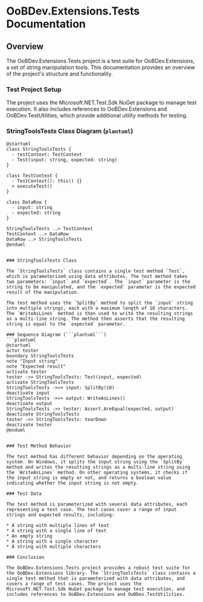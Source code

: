 # OoBDev.Extensions.Tests Documentation

## Overview

The OoBDev.Extensions.Tests project is a test suite for OoBDev.Extensions, a set of string manipulation tools. This documentation provides an overview of the project's structure and functionality.

### Test Project Setup

The project uses the Microsoft.NET.Test.Sdk NuGet package to manage test execution. It also includes references to OoBDev.Extensions and OoBDev.TestUtilities, which provide additional utility methods for testing.

### StringToolsTests Class Diagram (```plantuml```)
```plantuml
@startuml
class StringToolsTests {
  - testContext: TestContext
  - Test(input: string, expected: string)
}

class TestContext {
  - TestContext(): this() {}
  + executeTest()
}

class DataRow {
  - input: string
  - expected: string
}

StringToolsTests ..> TestContext
TestContext ..> DataRow
DataRow ..> StringToolsTests
@enduml
```
```

### StringToolsTests Class

The `StringToolsTests` class contains a single test method `Test`, which is parameterized using data attributes. The test method takes two parameters: `input` and `expected`. The `input` parameter is the string to be manipulated, and the `expected` parameter is the expected result of the manipulation.

The test method uses the `SplitBy` method to split the `input` string into multiple strings, each with a maximum length of 10 characters. The `WriteAsLines` method is then used to write the resulting strings as a multi-line string. The method then asserts that the resulting string is equal to the `expected` parameter.

### Sequence Diagram (```plantuml```)
```plantuml
@startuml
actor tester
boundary StringToolsTests
note "Input string"
note "Expected result"
activate tester
tester ->> StringToolsTests: Test(input, expected)
activate StringToolsTests
StringToolsTests ->>+ input: SplitBy(10)
deactivate input
StringToolsTests ->>+ output: WriteAsLines()
deactivate output
StringToolsTests ->> tester: Assert.AreEqual(expected, output)
deactivate StringToolsTests
tester ->> StringToolsTests: tearDown
deactivate tester
@enduml
```
```

### Test Method Behavior

The test method has different behavior depending on the operating system. On Windows, it splits the input string using the `SplitBy` method and writes the resulting strings as a multi-line string using the `WriteAsLines` method. On other operating systems, it checks if the input string is empty or not, and returns a boolean value indicating whether the input string is not empty.

### Test Data

The test method is parameterized with several data attributes, each representing a test case. The test cases cover a range of input strings and expected results, including:

* A string with multiple lines of text
* A string with a single line of text
* An empty string
* A string with a single character
* A string with multiple characters

### Conclusion

The OoBDev.Extensions.Tests project provides a robust test suite for the OoBDev.Extensions library. The `StringToolsTests` class contains a single test method that is parameterized with data attributes, and covers a range of test cases. The project uses the Microsoft.NET.Test.Sdk NuGet package to manage test execution, and includes references to OoBDev.Extensions and OoBDev.TestUtilities.